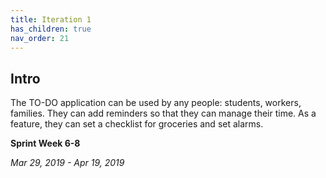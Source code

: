```yaml
---
title: Iteration 1
has_children: true
nav_order: 21
---
```


## Intro

The TO-DO application can be used by any people: students, workers, families. They can add reminders so that they can manage their time. As a feature, they can set a checklist for groceries and set alarms.

**Sprint Week 6-8**

_Mar 29, 2019 - Apr 19, 2019_
